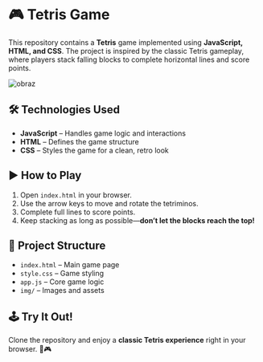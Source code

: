# 🎮 Tetris Game

This repository contains a **Tetris** game implemented using **JavaScript, HTML, and CSS**. The project is inspired by the classic Tetris gameplay, where players stack falling blocks to complete horizontal lines and score points.

![obraz](https://github.com/user-attachments/assets/b97dd35e-f996-4421-aa38-e3d36a2d1159)

## 🛠️ Technologies Used
- **JavaScript** – Handles game logic and interactions
- **HTML** – Defines the game structure
- **CSS** – Styles the game for a clean, retro look

## ▶️ How to Play
1. Open `index.html` in your browser.
2. Use the arrow keys to move and rotate the tetriminos.
3. Complete full lines to score points.
4. Keep stacking as long as possible—**don’t let the blocks reach the top!**

## 📌 Project Structure
- `index.html` – Main game page
- `style.css` – Game styling
- `app.js` – Core game logic
- `img/` – Images and assets

## 🕹️ Try It Out!
Clone the repository and enjoy a **classic Tetris experience** right in your browser. 🚀🎮

